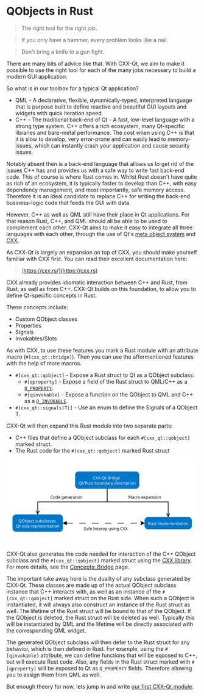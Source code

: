 <!--
SPDX-FileCopyrightText: 2022 Klarälvdalens Datakonsult AB, a KDAB Group company <info@kdab.com>
SPDX-FileContributor: Leon Matthes <leon.matthes@kdab.com>

SPDX-License-Identifier: MIT OR Apache-2.0
-->

# QObjects in Rust

> The right tool for the right job.

> If you only have a hammer, every problem looks like a nail.

> Don't bring a knife to a gun fight.

There are many bits of advice like that.
With CXX-Qt, we aim to make it possible to use the right tool for each of the many jobs necessary to build a modern GUI application.

So what is in our toolbox for a typical Qt application?
- QML - A declarative, flexible, dynamically-typed, interpreted language that is purpose built to define reactive and beautiful GUI layouts and widgets with quick iteration speed.
- C++ - The traditional back-end of Qt - A fast, low-level language with a strong type system. C++ offers a rich ecosystem, many Qt-specific libraries and bare-metal performance. The cost when using C++ is that it is slow to develop, very error-prone and can easily lead to memory-issues, which can instantly crash your application and cause security issues.

Notably absent then is a back-end language that allows us to get rid of the issues C++ has and provides us with a safe way to write fast back-end code.
This of course is where Rust comes in.
Whilst Rust doesn't have quite as rich of an ecosystem, it is typically faster to develop than C++, with easy dependency management, and most importantly, safe memory access.
Therefore it is an ideal candidate to replace C++ for writing the back-end business-logic code that feeds the GUI with data.

However, C++ as well as QML still have their place in Qt applications.
For that reason Rust, C++, and QML should all be able to be used to complement each other.
CXX-Qt aims to make it easy to integrate all three languages with each other, through the use of Qt's [meta object system](https://doc.qt.io/qt-5/metaobjects.html) and [CXX](https://cxx.rs).

As CXX-Qt is largely an expansion on top of CXX, you should make yourself familiar with CXX first.
You can read their excellent documentation here:
> [https://cxx.rs/](https://cxx.rs)

CXX already provides idiomatic interaction between C++ and Rust, from Rust, as well as from C++.
CXX-Qt builds on this foundation, to allow you to define Qt-specific concepts in Rust.

These concepts include:
- Custom QObject classes
- Properties
- Signals
- Invokables/Slots

As with CXX, to use these features you mark a Rust module with an attribute macro (`#[cxx_qt::bridge]`).
Then you can use the afformentioned features with the help of more macros.
- `#[cxx_qt::qobject]` - Expose a Rust struct to Qt as a QObject subclass.
    - `#[qproperty]` - Expose a field of the Rust struct to QML/C++ as a [`Q_PROPERTY`](https://doc.qt.io/qt-6/qtqml-cppintegration-exposecppattributes.html#exposing-properties).
    - `#[qinvokable]` - Expose a function on the QObject to QML and C++ as a [`Q_INVOKABLE`](https://doc.qt.io/qt-6/qtqml-cppintegration-exposecppattributes.html#exposing-methods-including-qt-slots).
- `#[cxx_qt::signals(T)]` - Use an enum to define the Signals of a QObject T.

CXX-Qt will then expand this Rust module into two separate parts:
- C++ files that define a QObject subclass for each `#[cxx_qt::qobject]` marked struct.
- The Rust code for the `#[cxx_qt::qobject]` marked Rust struct

<div style="background-color: white; padding: 1rem; text-align: center;">

![Overview of CXX-Qt module generation](../images/overview_abstract.svg)

</div>

CXX-Qt also generates the code needed for interaction of the C++ QObject subclass and the `#[cxx_qt::qobject]` marked struct using the [CXX library](https://cxx.rs/).
For more details, see the [Concepts: Bridge](../concepts/bridge.md) page.

The important take away here is the duality of any subclass generated by CXX-Qt.
These classes are made up of the actual QObject subclass instance that C++ interacts with, as well as an instance of the `#[cxx_qt::qobject]` marked struct on the Rust side.
When such a QObject is instantiated, it will always also construct an instance of the Rust struct as well.
The lifetime of the Rust struct will be bound to that of the QObject.
If the QObject is deleted, the Rust struct will be deleted as well.
Typically this will be instantiated by QML and the lifetime will be directly associated with the corresponding QML widget.

The generated QObject subclass will then defer to the Rust struct for any behavior, which is then defined in Rust.
For example, using the `#[qinvokable]` attribute, we can define functions that will be exposed to C++, but will execute Rust code.
Also, any fields in the Rust struct marked with `#[qproperty]` will be exposed to Qt as `Q_PROPERTY` fields.
Therefore allowing you to assign them from QML as well.

But enough theory for now, lets jump in and write [our first CXX-Qt module](./2-our-first-cxx-qt-module.md).

